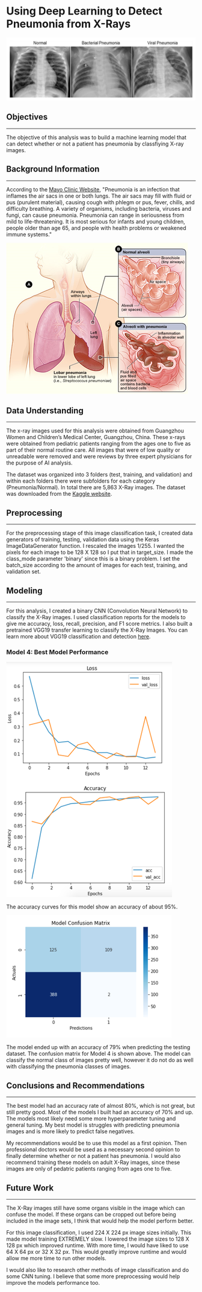 # Using Deep Learning to Detect Pneumonia from X-Rays

<img src = 'images/x-rays.png'/>

## Objectives
***
The objective of this analysis was to build a machine learning model that can detect whether or not a patient has pneumonia by classfiying X-ray images.

## Background Information 
***
According to the [Mayo Clinic Website](https://www.mayoclinic.org/diseases-conditions/pneumonia/symptoms-causes/syc-20354204#:~:text=Pneumonia%20is%20an%20infection%20that,and%20fungi%2C%20can%20cause%20pneumonia.), "Pneumonia is an infection that inflames the air sacs in one or both lungs. The air sacs may fill with fluid or pus (purulent material), causing cough with phlegm or pus, fever, chills, and difficulty breathing. A variety of organisms, including bacteria, viruses and fungi, can cause pneumonia. Pneumonia can range in seriousness from mild to life-threatening. It is most serious for infants and young children, people older than age 65, and people with health problems or weakened immune systems." 

<img src = 'images/pneumonia.png' />

## Data Understanding
***
The x-ray images used for this analysis were obtained from Guangzhou Women and Children’s Medical Center, Guangzhou, China. These x-rays were obtained from pediatric patients ranging from the ages one to five as part of their normal routine care. All images that were of low quality or unreadable were removed and were reviews by three expert physicians for the purpose of AI analysis.

The dataset was organized into 3 folders (test, training, and validation) and within each folders there were subfolders for each category (Pneumonia/Normal). In total there are 5,863 X-Ray images. The dataset was downloaded from the [Kaggle website](https://www.kaggle.com/paultimothymooney/chest-xray-pneumonia).

## Preprocessing
***
For the preprocessing stage of this image classification task, I created data generators of training, testing, validation data using the Keras ImageDataGenerator function. I rescaled the images 1/255. I wanted the pixels for each image to be 128 X 128 so I put that in target_size. I made the class_mode parameter 'binary' since this is a binary problem. I set the batch_size according to the amount of images for each test, training, and validation set.

## Modeling
***
For this analysis, I created a binary CNN (Convolution Neural Network) to classify the X-Ray images. I used classification reports for the models to give me accuracy, loss, recall, precision, and F1 score metrics. I also built a pretrained VGG19 transfer learning to classify the X-Ray Images. You can learn more about VGG19 classification and detection [here](https://keras.io/api/applications/vgg/).

### Model 4:  Best Model Performance
<img src = 'images/mod4-loss-acc.png'/>

The accuracy curves for this model show an accuracy of about 95%.

<img src = 'images/mod-4-cm.png'/>

The model ended up with an accuracy of 79% when predicting the testing dataset. The confusion matrix for Model 4 is shown above. The model can classify the normal class of images pretty well, however it do not do as well with classifying the pneumonia classes of images.

## Conclusions and Recommendations
***
The best model had an accuracy rate of almost 80%, which is not great, but still pretty good. Most of the models I built had an accuracy of 70% and up. The models most likely need some more hyperparameter tuning and general tuning. My best model is struggles with predicting pneumonia images and is more likely to predict false negatives.

My recommendations would be to use this model as a first opinion. Then professional doctors would be used as a necessary second opinion to finally determine whether or not a patient has pneumonia. I would also recommend training these models on adult X-Ray images, since these images are only of pedatric patients ranging from ages one to five.

## Future Work
***
The X-Ray images still have some organs visible in the image which can confuse the model. If these organs can be cropped out before being included in the image sets, I think that would help the model perform better.

For this image classification, I used 224 X 224 px image sizes initially. This made model training EXTREMELY slow. I lowered the image sizes to 128 X 128 px which improved runtime. With more time, I would have liked to use 64 X 64 px or 32 X 32 px. This would greatly improve runtime and would allow me more time to run other models.

I would also like to research other methods of image classification and do some CNN tuning. I believe that some more preprocessing would help improve the models performance too.
